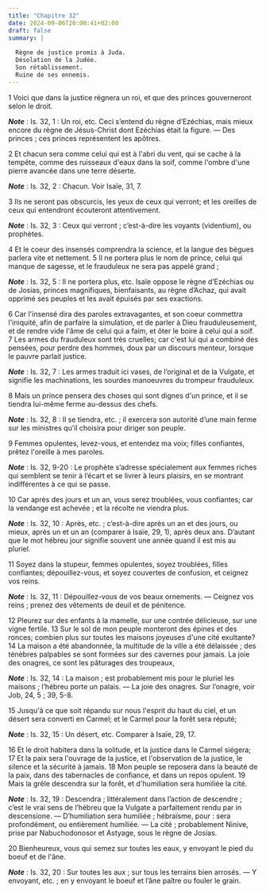 ```yaml
---
title: "Chapitre 32"
date: 2024-09-06T20:00:41+02:00
draft: false
summary: |
  
  Règne de justice promis à Juda.
  Désolation de la Judée.
  Son rétablissement.
  Ruine de ses ennemis.
---
```



1 Voici que dans la justice régnera un roi, et que des princes gouverneront selon le droit.

***Note*** :  Is. 32, 1 : Un roi, etc. Ceci s’entend du règne d’Ezéchias, mais mieux encore du règne de Jésus-Christ dont Ezéchias était la figure. ― Des princes ; ces princes représentent les apôtres.

2 Et chacun sera comme celui qui est à l'abri du vent, qui se cache à la tempête, comme des ruisseaux d'eaux dans la soif, comme l'ombre d'une pierre avancée dans une terre déserte.

***Note*** :  Is. 32, 2 : Chacun. Voir Isaïe, 31, 7.

3 Ils ne seront pas obscurcis, les yeux de ceux qui verront; et les oreilles de ceux qui entendront écouteront attentivement.

***Note*** :  Is. 32, 3 : Ceux qui verront ; c’est-à-dire les voyants (videntium), ou prophètes.

4 Et le coeur des insensés comprendra la science, et la langue des bègues parlera vite et nettement. 5 Il ne portera plus le nom de prince, celui qui manque de sagesse, et le frauduleux ne sera pas appelé grand ;

***Note*** :  Is. 32, 5 : Il ne portera plus, etc. Isaïe oppose le règne d’Ezéchias ou de Josias, princes magnifiques, bienfaisants, au règne d’Achaz, qui avait opprimé ses peuples et les avait épuisés par ses exactions.


6 Car l'insensé dira des paroles extravagantes, et son coeur commettra l'iniquité, afin de parfaire la simulation, et de parler à Dieu frauduleusement, et de rendre vide l'âme de celui qui a faim, et ôter le boire à celui qui a soif. 7 Les armes du frauduleux sont très cruelles; car c'est lui qui a combiné des pensées, pour perdre des hommes, doux par un discours menteur, lorsque le pauvre parlait justice.

***Note*** :  Is. 32, 7 : Les armes traduit ici vases, de l’original et de la Vulgate, et signifie les machinations, les sourdes manoeuvres du trompeur frauduleux.

8 Mais un prince pensera des choses qui sont dignes d'un prince, et il se tiendra lui-même ferme au-dessus des chefs.

***Note*** :  Is. 32, 8 : Il se tiendra, etc. ; il exercera son autorité d’une main ferme sur les ministres qu’il choisira pour diriger son peuple.


9 Femmes opulentes, levez-vous, et entendez ma voix; filles confiantes, prêtez l'oreille à mes paroles.

***Note*** :  Is. 32, 9-20 : Le prophète s’adresse spécialement aux femmes riches qui semblent se tenir à l’écart et se livrer à leurs plaisirs, en se montrant indifférentes à ce qui se passe.

10 Car après des jours et un an, vous serez troublées, vous confiantes; car la vendange est achevée ; et la récolte ne viendra plus.

***Note*** :  Is. 32, 10 : Après, etc. ; c’est-à-dire après un an et des jours, ou mieux, après un et un an (comparer à Isaïe, 29, 1), après deux ans. D’autant que le mot hébreu jour signifie souvent une année quand il est mis au pluriel.

11 Soyez dans la stupeur, femmes opulentes, soyez troublées, filles confiantes; dépouillez-vous, et soyez couvertes de confusion, et ceignez vos reins.

***Note*** :  Is. 32, 11 : Dépouillez-vous de vos beaux ornements. ― Ceignez vos reins ; prenez des vêtements de deuil et de pénitence.


12 Pleurez sur des enfants à la mamelle, sur une contrée délicieuse, sur une vigne fertile. 13 Sur le sol de mon peuple monteront des épines et des ronces; combien plus sur toutes les maisons joyeuses d'une cité exultante? 14 La maison a été abandonnée, la multitude de la ville a été délaissée ; des ténèbres palpables se sont formées sur des cavernes pour jamais. La joie des onagres, ce sont les pâturages des troupeaux,

***Note*** :  Is. 32, 14 : La maison ; est probablement mis pour le pluriel les maisons ; l’hébreu porte un palais. ― La joie des onagres. Sur l’onagre, voir Job, 24, 5 ; 39, 5-8.


15 Jusqu'à ce que soit répandu sur nous l'esprit du haut du ciel, et un désert sera converti en Carmel; et le Carmel pour la forêt sera réputé;

***Note*** :  Is. 32, 15 : Un désert, etc. Comparer à Isaïe, 29, 17.

16 Et le droit habitera dans la solitude, et la justice dans le Carmel siégera; 17 Et la paix sera l'ouvrage de la justice, et l'observation de la justice, le silence et la sécurité à jamais. 18 Mon peuple se reposera dans la beauté de la paix, dans des tabernacles de confiance, et dans un repos opulent. 19 Mais la grêle descendra sur la forêt, et d'humiliation sera humiliée la cité.

***Note*** :  Is. 32, 19 : Descendra ; littéralement dans l’action de descendre ; c’est le vrai sens de l’hébreu que la Vulgate a parfaitement rendu par in descensione. ― D’humiliation sera humiliée ; hébraïsme, pour : sera profondément, ou entièrement humiliée. ― La cité ; probablement Ninive, prise par Nabuchodonosor et Astyage, sous le règne de Josias.

20 Bienheureux, vous qui semez sur toutes les eaux, y envoyant le pied du boeuf et de l'âne.

***Note*** :  Is. 32, 20 : Sur toutes les aux ; sur tous les terrains bien arrosés. ― Y envoyant, etc. ; en y envoyant le boeuf et l’âne paître ou fouler le grain.

